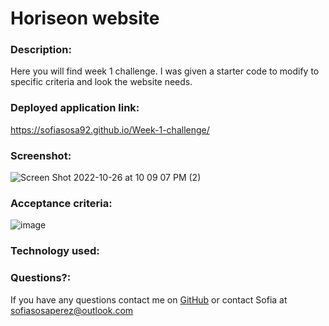 # Horiseon website 

### Description:

Here you will find week 1 challenge. I was given a starter code to modify to specific criteria and look the website needs. 

### Deployed application link: 
https://sofiasosa92.github.io/Week-1-challenge/ 

### Screenshot:
![Screen Shot 2022-10-26 at 10 09 07 PM (2)](https://user-images.githubusercontent.com/115671262/198181988-e9e12dd5-c248-44cc-a530-8f5a4ac866a4.png)


### Acceptance criteria:
![image](https://user-images.githubusercontent.com/115671262/198180305-c7aaf00f-0806-497a-ab17-898c1e4146df.png)

### Technology used:


### Questions?:
If you have any questions contact me on [GitHub](https://github.com/undefined) or contact 
Sofia  at sofiasosaperez@outlook.com  
